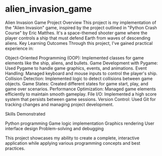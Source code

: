 # alien_invasion_game
Alien Invasion Game
Project Overview
This project is my implementation of the "Alien Invasion" game, inspired by the project outlined in "Python Crash Course" by Eric Matthes. It's a space-themed shooter game where the player controls a ship that must defend Earth from waves of descending aliens.
Key Learning Outcomes
Through this project, I've gained practical experience in:

Object-Oriented Programming (OOP): Implemented classes for game elements like the ship, aliens, and bullets.
Game Development with Pygame: Used Pygame to handle game graphics, events, and animations.
Event Handling: Managed keyboard and mouse inputs to control the player's ship.
Collision Detection: Implemented logic to detect collisions between game objects.
Game States: Created different states for game start, play, and game over scenarios.
Performance Optimization: Managed game elements efficiently to maintain smooth gameplay.
File I/O: Implemented a high score system that persists between game sessions.
Version Control: Used Git for tracking changes and managing project development.

Skills Demonstrated

Python programming
Game logic implementation
Graphics rendering
User interface design
Problem-solving and debugging

This project showcases my ability to create a complete, interactive application while applying various programming concepts and best practices.
